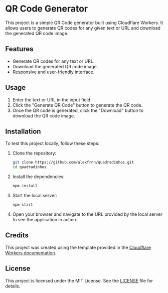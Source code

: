 # QR Code Generator

This project is a simple QR Code generator built using Cloudflare Workers. It allows users to generate QR codes for any given text or URL and download the generated QR code image.

## Features

- Generate QR codes for any text or URL.
- Download the generated QR code image.
- Responsive and user-friendly interface.

## Usage

1. Enter the text or URL in the input field.
2. Click the "Generate QR Code" button to generate the QR code.
3. Once the QR code is generated, click the "Download" button to download the QR code image.


## Installation
To test this project locally, follow these steps:

1. Clone the repository:
   ```sh
   git clone https://github.com/alexfrnn/quadradinhos.git
   cd quadradinhos
   ```

2. Install the dependencies:
   ```sh
   npm install
   ```

3. Start the local server:
   ```sh
   npm start
   ```

4. Open your browser and navigate to the URL provided by the local server to see the application in action.

## Credits

This project was created using the template provided in the [Cloudflare Workers documentation](https://developers.cloudflare.com/workers/).

## License

This project is licensed under the MIT License. See the [LICENSE](LICENSE) file for details.
```
